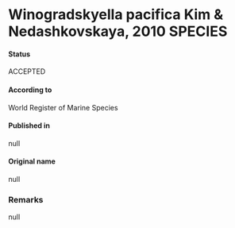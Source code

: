 # Winogradskyella pacifica Kim & Nedashkovskaya, 2010 SPECIES

#### Status
ACCEPTED

#### According to
World Register of Marine Species

#### Published in
null

#### Original name
null

### Remarks
null